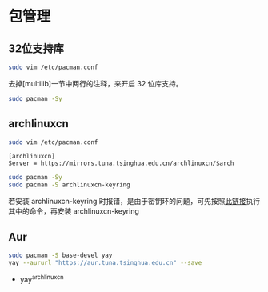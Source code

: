 # 包管理

## 32位支持库

```bash
sudo vim /etc/pacman.conf
```

去掉[multilib]一节中两行的注释，来开启 32 位库支持。

```bash
sudo pacman -Sy
```

## archlinuxcn

```bash
sudo vim /etc/pacman.conf
```

```text
[archlinuxcn]
Server = https://mirrors.tuna.tsinghua.edu.cn/archlinuxcn/$arch
```

```bash
sudo pacman -Sy
sudo pacman -S archlinuxcn-keyring
```

若安装 archlinuxcn-keyring 时报错，是由于密钥环的问题，可先按照[此链接](https://www.archlinuxcn.org/gnupg-2-1-and-the-pacman-keyring/)执行其中的命令，再安装 archlinuxcn-keyring

## Aur

```bash
sudo pacman -S base-devel yay
yay --aururl "https://aur.tuna.tsinghua.edu.cn" --save
```

- yay<sup>archlinuxcn</sup>